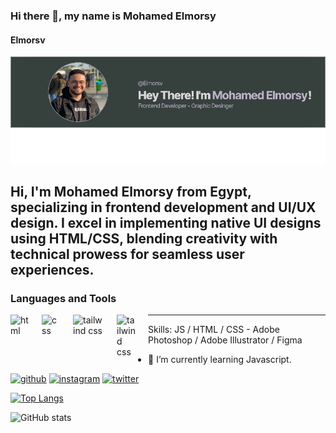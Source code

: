 ### Hi there 👋, my name is Mohamed Elmorsy
#### Elmorsv
![github](/image.png)

Hi, I'm Mohamed Elmorsy from Egypt, specializing in frontend development and UI/UX design. I excel in implementing native UI designs using HTML/CSS, blending creativity with technical prowess for seamless user experiences.
---

### Languages and Tools

<img align="left" alt="html" width="30px" style="padding-right:20px;" src="https://cdn.jsdelivr.net/gh/devicons/devicon@latest/icons/html5/html5-original.svg" />
<img align="left" style="padding-right:20px;" alt="css" width="30px" src="https://cdn.jsdelivr.net/gh/devicons/devicon@latest/icons/css3/css3-original.svg" />
<img align="left" style="padding-right:20px;" alt="tailwind css" width="50px" src="https://cdn.jsdelivr.net/gh/devicons/devicon@latest/icons/tailwindcss/tailwindcss-original-wordmark.svg" />
<img align="left" style="padding-right:20px;" alt="tailwind css" width="30px" src="https://cdn.jsdelivr.net/gh/devicons/devicon@latest/icons/javascript/javascript-original.svg" />


---

Skills: JS / HTML / CSS - Adobe Photoshop / Adobe Illustrator / Figma

- 🌱 I’m currently learning Javascript. 


[<img src='https://cdn.jsdelivr.net/npm/simple-icons@3.0.1/icons/github.svg' alt='github' height='40'>](https://github.com/Elmorsv)  [<img src='https://cdn.jsdelivr.net/npm/simple-icons@3.0.1/icons/instagram.svg' alt='instagram' height='40'>](https://www.instagram.com/elmorsv.0/)  [<img src='https://cdn.jsdelivr.net/npm/simple-icons@3.0.1/icons/twitter.svg' alt='twitter' height='40'>](https://twitter.com/ELmorsv0)  

[![Top Langs](https://github-readme-stats.vercel.app/api/top-langs/?username=Elmorsv)](https://github.com/anuraghazra/github-readme-stats)

![GitHub stats](https://github-readme-stats.vercel.app/api?username=Elmorsv&show_icons=true)  

